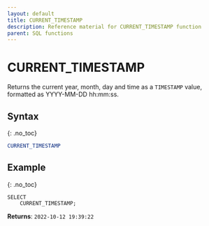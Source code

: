 ```yaml
---
layout: default
title: CURRENT_TIMESTAMP
description: Reference material for CURRENT_TIMESTAMP function
parent: SQL functions
---
```


# CURRENT\_TIMESTAMP

Returns the current year, month, day and time as a `TIMESTAMP` value, formatted as YYYY-MM-DD hh:mm:ss.

## Syntax
{: .no_toc}

```sql
CURRENT_TIMESTAMP
```

## Example
{: .no_toc}

```
SELECT
    CURRENT_TIMESTAMP;
```

**Returns**: `2022-10-12 19:39:22`

